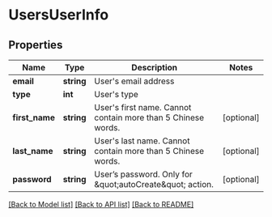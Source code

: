 # UsersUserInfo

## Properties
Name | Type | Description | Notes
------------ | ------------- | ------------- | -------------
**email** | **string** | User&#39;s email address | 
**type** | **int** | User&#39;s type | 
**first_name** | **string** | User&#39;s first name. Cannot contain more than 5 Chinese words. | [optional] 
**last_name** | **string** | User&#39;s last name. Cannot contain more than 5 Chinese words. | [optional] 
**password** | **string** | User’s password. Only for \&quot;autoCreate\&quot; action. | [optional] 

[[Back to Model list]](../README.md#documentation-for-models) [[Back to API list]](../README.md#documentation-for-api-endpoints) [[Back to README]](../README.md)


